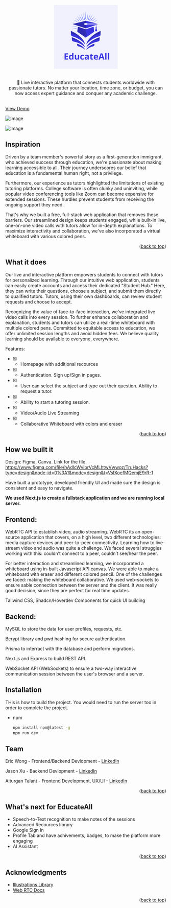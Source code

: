 <a name="readme-top"></a>

<br />
<div align="center">
  <a href="https://github.com/JasonXu314/truhacks-2024/tree/master">
    <img src="https://github.com/JasonXu314/truhacks-2024/blob/master/frontend/public/img/logoReadme.png" alt="Logo" width="200" height="200">
  </a>
   <br />
    <br />
  <p align="center">👋 
    Live interactive platform that connects students worldwide with passionate tutors. No matter your location, time zone, or budget, you can now access expert guidance and conquer any academic challenge. 
    <br />
    <br />
    
  </p>
</div>

<a href="https://youtu.be/fsC-bcyBFTs">View Demo</a>

![image](https://github.com/JasonXu314/truhacks-2024/assets/86029622/bb59e15e-33d1-46df-80c2-eb4ef17489b4)

![image](https://github.com/JasonXu314/truhacks-2024/assets/86029622/f368eac5-1603-4879-8adc-bb1b6fe93646)



<!-- ABOUT THE PROJECT -->
## Inspiration
Driven by a team member's powerful story as a first-generation immigrant, who achieved success through education, we're passionate about making learning accessible to all. Their journey underscores our belief that education is a fundamental human right, not a privilege.

Furthermore, our experience as tutors highlighted the limitations of existing tutoring platforms. College software is often clunky and uninviting, while popular video conferencing tools like Zoom can become expensive for extended sessions. These hurdles prevent students from receiving the ongoing support they need.

That's why we built a free, full-stack web application that removes these barriers. Our streamlined design keeps students engaged, while built-in live, one-on-one video calls with tutors allow for in-depth explanations.  To maximize interactivity and collaboration, we've also incorporated a virtual whiteboard with various colored pens.

<p align="right">(<a href="#readme-top">back to top</a>)</p>



## What it does
Our live and interactive platform empowers students to connect with tutors for personalized learning. Through our intuitive web application, students can easily create accounts and access their dedicated "Student Hub." Here, they can write their questions, choose a subject, and submit them directly to qualified tutors. Tutors, using their own dashboards, can review student requests and choose to accept.

Recognizing the value of face-to-face interaction, we've integrated live video calls into every session. To further enhance collaboration and explanation, students and tutors can utilize a real-time whiteboard with multiple colored pens. Committed to equitable access to education, we offer unlimited session lengths and avoid hidden fees. We believe quality learning should be available to everyone, everywhere.

Features:
- [x] - Homepage with additional recources
- [x] - Authentication. Sign up/Sign in pages.
- [x] - User can select the subject and type out their question. Ability to request a tutor.
- [x] - Ability to start a tutoring session. 
- [x] - Video/Audio Live Streaming
- [x] - Collaborative Whiteboard with colors and eraser

<p align="right">(<a href="#readme-top">back to top</a>)</p>

<!-- GETTING STARTED -->
## How we built it
Design: Figma, Canva. Link for the file.
<br/>
https://www.figma.com/file/hAdIcWvibrVcMLhtwVwwoz/TruHacks?type=design&node-id=0%3A1&mode=design&t=VsIXoefMQemjE9rR-1

Have built a prototype, developed friendly UI and made sure the design is consistent and easy to navigate.

**We used Next.js to create a fullstack application and we are running local server.**

## Frontend: 
WebRTC API to establish video, audio streaming. WebRTC its an open-source application that covers, on a high level, two different technologies: media capture devices and peer-to-peer connectivity. Learning how to live-stream video and audio was quite a challenge. We faced several struggles working with this: couldn’t connect to a peer, couldn’t see/hear the peer. 
<br/>

For better interaction and streamlined learning, we incorporated a whiteboard using in-built Javascript API canvas. We were able to make a whiteboard with eraser and different colored pencil. One of the challenges we faced: making the whiteboard collaborative. We used web-sockets to ensure sable connection between the server and the client. It was really good decision, since they are perfect for real time updates.


Tailwind CSS, Shadcn/Hoverdev Components
for quick UI building

## Backend:

MySQL to store the data for user profiles, requests, etc.

Bcrypt library and pwd hashing for secure authentication.

Prisma to interract with the database and perform migrations.

Next.js and Express to build REST API.

WebSocket API (WebSockets) to ensure a two-way interactive communication session between the user's browser and a server.


## Installation

THis is how to build the project. You would need to run the server too in order to complete the project.
* npm
  ```sh
  npm install npm@latest -g
  npm run dev
  ```

## Team
Eric Wong - Frontend/Backend Devlopment - [LinkedIn](https://www.linkedin.com/in/ewbyf/)


Jason Xu - Backend Devlopment - [LinkedIn](https://www.linkedin.com/in/jx6pc/)

Aiturgan Talant - Frontend Development, UX/UI - [LinkedIn](https://www.linkedin.com/in/aiturgantalant/)

<p align="right">(<a href="#readme-top">back to top</a>)</p>

<!-- USAGE EXAMPLES -->
## What's next for EducateAll
- Speech-to-Text recognition to make notes of the sessions
- Advanced Recources library
- Google Sign In
- Profile Tab and have achivements, badges, to make the platform more engaging
- AI Assistant
<p align="right">(<a href="#readme-top">back to top</a>)</p>

## Acknowledgments

* [Illustrations Library](https://undraw.co/)
* [Web RTC Docs](https://webrtc.org/getting-started/overview)

<p align="right">(<a href="#readme-top">back to top</a>)</p>



<!-- MARKDOWN LINKS & IMAGES -->
<!-- https://www.markdownguide.org/basic-syntax/#reference-style-links -->
[contributors-shield]: https://img.shields.io/github/contributors/github_username/repo_name.svg?style=for-the-badge
[contributors-url]: https://github.com/github_username/repo_name/graphs/contributors
[forks-shield]: https://img.shields.io/github/forks/github_username/repo_name.svg?style=for-the-badge
[forks-url]: https://github.com/github_username/repo_name/network/members
[stars-shield]: https://img.shields.io/github/stars/github_username/repo_name.svg?style=for-the-badge
[stars-url]: https://github.com/github_username/repo_name/stargazers
[issues-shield]: https://img.shields.io/github/issues/github_username/repo_name.svg?style=for-the-badge
[issues-url]: https://github.com/github_username/repo_name/issues
[license-shield]: https://img.shields.io/github/license/github_username/repo_name.svg?style=for-the-badge
[license-url]: https://github.com/github_username/repo_name/blob/master/LICENSE.txt
[linkedin-shield]: https://img.shields.io/badge/-LinkedIn-black.svg?style=for-the-badge&logo=linkedin&colorB=555
[linkedin-url]: https://linkedin.com/in/linkedin_username
[product-screenshot]: images/screenshot.png
[Next.js]: https://img.shields.io/badge/next.js-000000?style=for-the-badge&logo=nextdotjs&logoColor=white
[Next-url]: https://nextjs.org/
[React.js]: https://img.shields.io/badge/React-20232A?style=for-the-badge&logo=react&logoColor=61DAFB
[React-url]: https://reactjs.org/
[Vue.js]: https://img.shields.io/badge/Vue.js-35495E?style=for-the-badge&logo=vuedotjs&logoColor=4FC08D
[Vue-url]: https://vuejs.org/
[Angular.io]: https://img.shields.io/badge/Angular-DD0031?style=for-the-badge&logo=angular&logoColor=white
[Angular-url]: https://angular.io/
[Svelte.dev]: https://img.shields.io/badge/Svelte-4A4A55?style=for-the-badge&logo=svelte&logoColor=FF3E00
[Svelte-url]: https://svelte.dev/
[Laravel.com]: https://img.shields.io/badge/Laravel-FF2D20?style=for-the-badge&logo=laravel&logoColor=white
[Laravel-url]: https://laravel.com
[Bootstrap.com]: https://img.shields.io/badge/Bootstrap-563D7C?style=for-the-badge&logo=bootstrap&logoColor=white
[Bootstrap-url]: https://getbootstrap.com
[JQuery.com]: https://img.shields.io/badge/jQuery-0769AD?style=for-the-badge&logo=jquery&logoColor=white
[JQuery-url]: https://jquery.com 
